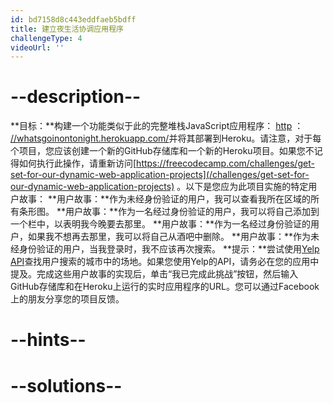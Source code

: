 ```yaml
---
id: bd7158d8c443eddfaeb5bdff
title: 建立夜生活协调应用程序
challengeType: 4
videoUrl: ''
---
```


# --description--

**目标：**构建一个功能类似于此的完整堆栈JavaScript应用程序： [http](http://whatsgoinontonight.herokuapp.com/) ： [//whatsgoinontonight.herokuapp.com/](http://whatsgoinontonight.herokuapp.com/)并将其部署到Heroku。请注意，对于每个项目，您应该创建一个新的GitHub存储库和一个新的Heroku项目。如果您不记得如何执行此操作，请重新访问[https://freecodecamp.com/challenges/get-set-for-our-dynamic-web-application-projects](/challenges/get-set-for-our-dynamic-web-application-projects) 。以下是您应为此项目实施的特定用户故事： **用户故事：**作为未经身份验证的用户，我可以查看我所在区域的所有条形图。 **用户故事：**作为一名经过身份验证的用户，我可以将自己添加到一个栏中，以表明我今晚要去那里。 **用户故事：**作为一名经过身份验证的用户，如果我不想再去那里，我可以将自己从酒吧中删除。 **用户故事：**作为未经身份验证的用户，当我登录时，我不应该再次搜索。 **提示：**尝试使用[Yelp API](https://www.yelp.com/developers/documentation/v2/overview)查找用户搜索的城市中的场地。如果您使用Yelp的API，请务必在您的应用中提及。完成这些用户故事的实现后，单击“我已完成此挑战”按钮，然后输入GitHub存储库和在Heroku上运行的实时应用程序的URL。您可以通过Facebook上的朋友分享您的项目反馈。

# --hints--


# --solutions--

